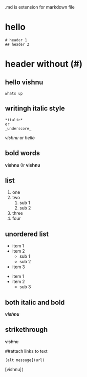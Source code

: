 .md is extension for markdown file


<h1>hello</h1>

```
# header 1
## header 2
```
header without (#)
=============

## hello vishnu
```
whats up
```

## writingh italic style
```
*italic*
or
_underscore_
```
*vishnu* or _hello_

## bold words
**vishnu**
0r 
__vishnu__

## list
1. one
2. two  
    1. sub 1
    2. sub 2
3. three
4. four

## unordered list
- item 1
- item 2
     - sub 1
     - sub 2
 - item 3
 
 * item 1
 * item 2
      * sub 3

## both italic and bold

***vishnu***

## strikethrough 
~~vishnu~~

##attach links to text
```
[alt message](url)
```
[vishnu](
